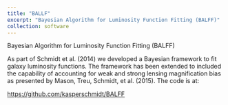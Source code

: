 ```yaml
---
title: "BALLF"
excerpt: "Bayesian Algorithm for Luminosity Function Fitting (BALFF)"
collection: software
---
```


Bayesian Algorithm for Luminosity Function Fitting (BALFF)

As part of Schmidt et al. (2014) we developed a Bayesian framework to fit galaxy luminosity functions. The framework has been extended to included the capability of accounting for weak and strong lensing magnification bias as presented by Mason, Treu, Schmidt, et al. (2015). The code is at:

<https://github.com/kasperschmidt/BALFF>
